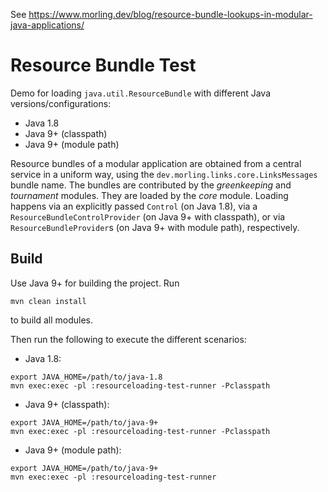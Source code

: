 See https://www.morling.dev/blog/resource-bundle-lookups-in-modular-java-applications/

# Resource Bundle Test

Demo for loading `java.util.ResourceBundle` with different Java versions/configurations:

* Java 1.8
* Java 9+ (classpath)
* Java 9+ (module path)

Resource bundles of a modular application are obtained from a central service in a uniform way,
using the `dev.morling.links.core.LinksMessages` bundle name.
The bundles are contributed by the _greenkeeping_ and _tournament_ modules.
They are loaded by the _core_ module.
Loading happens via an explicitly passed `Control` (on Java 1.8),
via a `ResourceBundleControlProvider` (on Java 9+ with classpath),
or via `ResourceBundleProvider`s (on Java 9+ with module path),
respectively.

## Build

Use Java 9+ for building the project. Run

```
mvn clean install
```

to build all modules.

Then run the following to execute the different scenarios:

* Java 1.8:

```
export JAVA_HOME=/path/to/java-1.8
mvn exec:exec -pl :resourceloading-test-runner -Pclasspath
```

* Java 9+ (classpath):

```
export JAVA_HOME=/path/to/java-9+
mvn exec:exec -pl :resourceloading-test-runner -Pclasspath
```

* Java 9+ (module path):

```
export JAVA_HOME=/path/to/java-9+
mvn exec:exec -pl :resourceloading-test-runner
```
